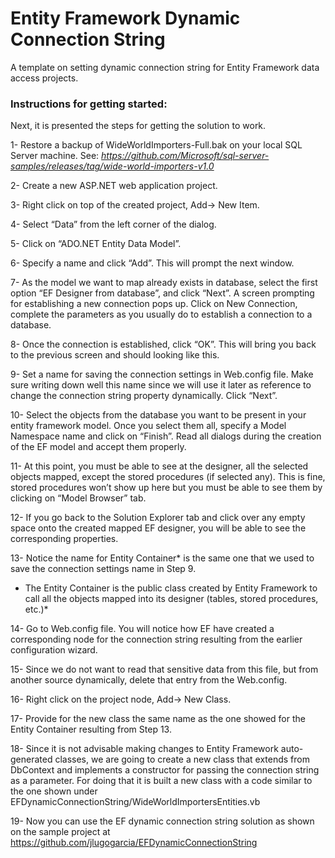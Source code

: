 # Entity Framework Dynamic Connection String
A template on setting dynamic connection string for Entity Framework data access projects.

### Instructions for getting started:

Next, it is presented the steps for getting the solution to work.

1- Restore a backup of WideWorldImporters-Full.bak on your local SQL Server machine. See: 
 *https://github.com/Microsoft/sql-server-samples/releases/tag/wide-world-importers-v1.0*

2-	Create a new ASP.NET web application project.

3-	Right click on top of the created project, Add-> New Item.

4-	Select “Data” from the left corner of the dialog.

5-	Click on “ADO.NET Entity Data Model”.

6-  Specify a name and click “Add”. This will prompt the next window.

7-	As the model we want to map already exists in database, select the first option “EF Designer from database”, and click “Next”. A screen prompting for establishing a new connection pops up. Click on New Connection, complete the parameters as you usually do to establish a connection to a database.

8-	Once the connection is established, click “OK”. This will bring you back to the previous screen and should looking like this.

9-	Set a name for saving the connection settings in Web.config file. Make sure writing down well this name since we will use it later as reference to change the connection string property dynamically. Click “Next”.

10-	Select the objects from the database you want to be present in your entity framework model. Once you select them all, specify a Model Namespace name and click on “Finish”. Read all dialogs during the creation of the EF model and accept them properly.

11-	At this point, you must be able to see at the designer, all the selected objects mapped, except the stored procedures (if selected any). This is fine, stored procedures won’t show up here but you must be able to see them by clicking on “Model Browser” tab.

12- If you go back to the Solution Explorer tab and click over any empty space onto the created mapped EF designer, you will be able to see the corresponding properties.

13- Notice the name for Entity Container* is the same one that we used to save the connection settings name in Step 9.
* The Entity Container is the public class created by Entity Framework to call all the objects mapped into its designer (tables, stored procedures, etc.)*

14-	Go to Web.config file. You will notice how EF have created a corresponding node for the connection string resulting from the earlier configuration wizard.

15- Since we do not want to read that sensitive data from this file, but from another source dynamically, delete that entry from the Web.config.

16-	Right click on the project node, Add-> New Class.

17-	Provide for the new class the same name as the one showed for the Entity Container resulting from Step 13.

18- Since it is not advisable making changes to Entity Framework auto-generated classes, we are going to create a new class that extends from DbContext and implements a constructor for passing the connection string as a parameter. For doing that it is built a new class with a code similar to the one shown under EFDynamicConnectionString/WideWorldImportersEntities.vb

19-	Now you can use the EF dynamic connection string solution as shown on the sample project at https://github.com/jlugogarcia/EFDynamicConnectionString

